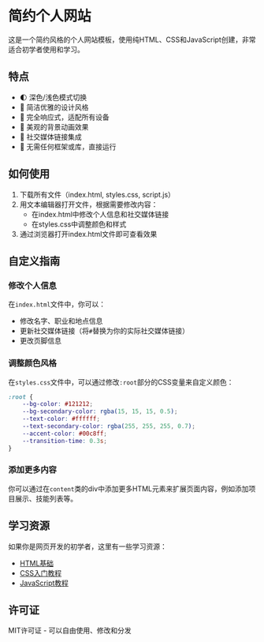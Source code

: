# 简约个人网站

这是一个简约风格的个人网站模板，使用纯HTML、CSS和JavaScript创建，非常适合初学者使用和学习。

## 特点

- 🌓 深色/浅色模式切换
- 🎨 简洁优雅的设计风格
- 📱 完全响应式，适配所有设备
- 💫 美观的背景动画效果
- 🔗 社交媒体链接集成
- 🚀 无需任何框架或库，直接运行

## 如何使用

1. 下载所有文件（index.html, styles.css, script.js）
2. 用文本编辑器打开文件，根据需要修改内容：
   - 在index.html中修改个人信息和社交媒体链接
   - 在styles.css中调整颜色和样式
3. 通过浏览器打开index.html文件即可查看效果

## 自定义指南

### 修改个人信息

在`index.html`文件中，你可以：
- 修改名字、职业和地点信息
- 更新社交媒体链接（将`#`替换为你的实际社交媒体链接）
- 更改页脚信息

### 调整颜色风格

在`styles.css`文件中，可以通过修改`:root`部分的CSS变量来自定义颜色：

```css
:root {
    --bg-color: #121212;
    --bg-secondary-color: rgba(15, 15, 15, 0.5);
    --text-color: #ffffff;
    --text-secondary-color: rgba(255, 255, 255, 0.7);
    --accent-color: #00c8ff;
    --transition-time: 0.3s;
}
```

### 添加更多内容

你可以通过在`content`类的div中添加更多HTML元素来扩展页面内容，例如添加项目展示、技能列表等。

## 学习资源

如果你是网页开发的初学者，这里有一些学习资源：

- [HTML基础](https://www.w3school.com.cn/html/index.asp)
- [CSS入门教程](https://www.w3school.com.cn/css/index.asp)
- [JavaScript教程](https://www.w3school.com.cn/js/index.asp)

## 许可证

MIT许可证 - 可以自由使用、修改和分发 